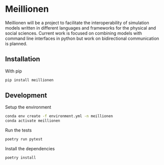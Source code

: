 # Meillionen

Meillionen will be a project to facilitate the interoperability of simulation models written in different languages and frameworks for the physical and social sciences. Current work is focused on combining models with command line interfaces in python but work on bidirectional communication is planned.

## Installation

With pip

```bash
pip install meillionen
```

## Development

Setup the environment

```bash
conda env create -f environment.yml -n meillionen
conda activate meillionen
```

Run the tests

```bash
poetry run pytest
```

Install the dependencies

```bash
poetry install
```
